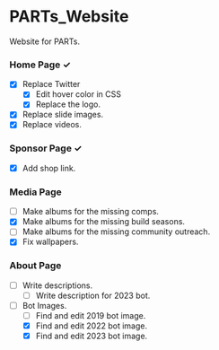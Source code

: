 # PARTs_Website
Website for PARTs.

### Home Page ✓
- [x] Replace Twitter
  - [x] Edit hover color in CSS
  - [x] Replace the logo.
- [x] Replace slide images.
- [x] Replace videos.

### Sponsor Page ✓
- [x] Add shop link.
  
### Media Page
- [ ] Make albums for the missing comps.
- [x] Make albums for the missing build seasons.
- [ ] Make albums for the missing community outreach.
- [x] Fix wallpapers.

### About Page
- [ ] Write descriptions.
  - [ ] Write description for 2023 bot.
- [ ] Bot Images.
  - [ ] Find and edit 2019 bot image.
  - [x] Find and edit 2022 bot image.
  - [x] Find and edit 2023 bot image.